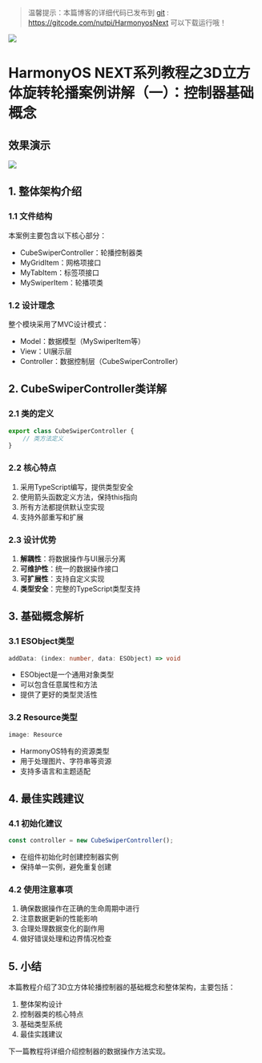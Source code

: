 > 温馨提示：本篇博客的详细代码已发布到 [git](https://gitcode.com/nutpi/HarmonyosNext) : https://gitcode.com/nutpi/HarmonyosNext 可以下载运行哦！

![](https://files.mdnice.com/user/47561/888f2864-ecb8-4988-9b13-bcb5293ea95f.png)

# HarmonyOS NEXT系列教程之3D立方体旋转轮播案例讲解（一）：控制器基础概念

## 效果演示

![](https://files.mdnice.com/user/47561/1206c9f5-ffbc-407e-be02-ed1889ad8419.gif)

## 1. 整体架构介绍

### 1.1 文件结构
本案例主要包含以下核心部分：
- CubeSwiperController：轮播控制器类
- MyGridItem：网格项接口
- MyTabItem：标签项接口
- MySwiperItem：轮播项类

### 1.2 设计理念
整个模块采用了MVC设计模式：
- Model：数据模型（MySwiperItem等）
- View：UI展示层
- Controller：数据控制层（CubeSwiperController）

## 2. CubeSwiperController类详解

### 2.1 类的定义
```typescript
export class CubeSwiperController {
    // 类方法定义
}
```

### 2.2 核心特点
1. 采用TypeScript编写，提供类型安全
2. 使用箭头函数定义方法，保持this指向
3. 所有方法都提供默认空实现
4. 支持外部重写和扩展

### 2.3 设计优势
1. **解耦性**：将数据操作与UI展示分离
2. **可维护性**：统一的数据操作接口
3. **可扩展性**：支持自定义实现
4. **类型安全**：完整的TypeScript类型支持

## 3. 基础概念解析

### 3.1 ESObject类型
```typescript
addData: (index: number, data: ESObject) => void
```
- ESObject是一个通用对象类型
- 可以包含任意属性和方法
- 提供了更好的类型灵活性

### 3.2 Resource类型
```typescript
image: Resource
```
- HarmonyOS特有的资源类型
- 用于处理图片、字符串等资源
- 支持多语言和主题适配

## 4. 最佳实践建议

### 4.1 初始化建议
```typescript
const controller = new CubeSwiperController();
```
- 在组件初始化时创建控制器实例
- 保持单一实例，避免重复创建

### 4.2 使用注意事项
1. 确保数据操作在正确的生命周期中进行
2. 注意数据更新的性能影响
3. 合理处理数据变化的副作用
4. 做好错误处理和边界情况检查

## 5. 小结

本篇教程介绍了3D立方体轮播控制器的基础概念和整体架构，主要包括：
1. 整体架构设计
2. 控制器类的核心特点
3. 基础类型系统
4. 最佳实践建议

下一篇教程将详细介绍控制器的数据操作方法实现。
